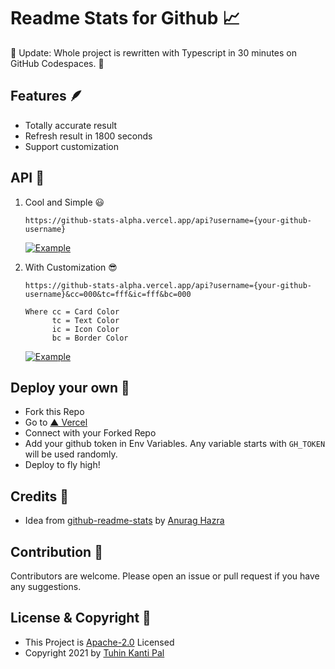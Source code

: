 # Readme Stats for Github 📈

👀 Update: Whole project is rewritten with Typescript in 30 minutes on GitHub Codespaces. 💪

## Features 🪶

- Totally accurate result
- Refresh result in 1800 seconds
- Support customization

## API 🚀

1. Cool and Simple 😃

   ```
   https://github-stats-alpha.vercel.app/api?username={your-github-username}
   ```

   [![Example](https://github-stats-alpha.vercel.app/api?username=tuhinpal "Example")](https://github-stats-alpha.vercel.app/api?username=tuhinpal "Example")

2. With Customization 😎

   ```
   https://github-stats-alpha.vercel.app/api?username={your-github-username}&cc=000&tc=fff&ic=fff&bc=000

   Where cc = Card Color
         tc = Text Color
         ic = Icon Color
         bc = Border Color
   ```

   [![Example](https://github-stats-alpha.vercel.app/api?username=tuhinpal&cc=000&tc=fff&ic=fff&bc=000 "Example")](https://github-stats-alpha.vercel.app/api?username=tuhinpal&cc=000&tc=fff&ic=fff&bc=000 "Example")

## Deploy your own 🦉

- Fork this Repo
- Go to [▲ Vercel](https://vercel.com)
- Connect with your Forked Repo
- Add your github token in Env Variables. Any variable starts with `GH_TOKEN` will be used randomly.
- Deploy to fly high!

## Credits 🙏

- Idea from [github-readme-stats](https://github.com/anuraghazra/github-readme-stats "github-readme-stats") by [Anurag Hazra](https://github.com/anuraghazra "Anurag Hazra")

## Contribution 💬

Contributors are welcome. Please open an issue or pull request if you have any suggestions.

## License & Copyright 📝

- This Project is [Apache-2.0](https://github.com/tuhinpal/readme-stats-github/blob/main/LICENSE) Licensed
- Copyright 2021 by [Tuhin Kanti Pal](https://github.com/tuhinpal)
